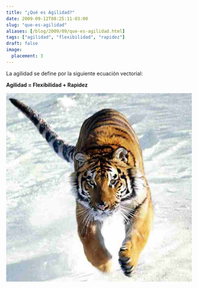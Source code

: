 ```yaml
---
title: "¿Qué es Agilidad?"
date: 2009-09-12T08:25:11-03:00
slug: "que-es-agilidad"
aliases: [/blog/2009/09/que-es-agilidad.html]
tags: ["agilidad", "flexibilidad", "rapidez"]
draft: false
image:
  placement: 3
---
```

 
La agilidad se define por la siguiente ecuación vectorial:


**Agilidad = Flexibilidad + Rapidez**

![](tigre_en_la_nieve.jpg)
